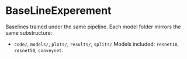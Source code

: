 # BaseLineExperement
Baselines trained under the same pipeline. Each model folder mirrors the same substructure:
- `code/`, `models/`, `plots/`, `results/`, `splits/`
Models included: `resnet18`, `resnet50`, `conveynet`.
